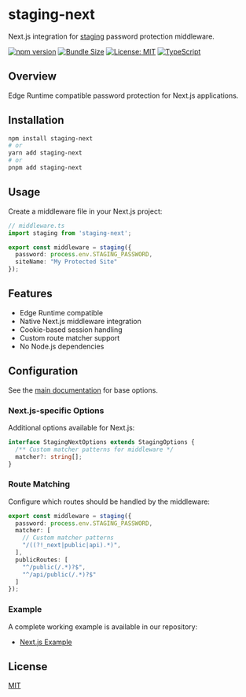 # staging-next

Next.js integration for [staging](https://github.com/AntoineKM/staging) password protection middleware.

[![npm version](https://img.shields.io/npm/v/staging-next.svg)](https://www.npmjs.com/package/staging-next)
[![Bundle Size](https://img.shields.io/bundlephobia/minzip/staging-next)](https://bundlephobia.com/package/staging-next)
[![License: MIT](https://img.shields.io/badge/License-MIT-yellow.svg)](https://opensource.org/licenses/MIT)
[![TypeScript](https://img.shields.io/badge/TypeScript-Ready-blue.svg)](https://www.typescriptlang.org/)

## Overview

Edge Runtime compatible password protection for Next.js applications.

## Installation

```bash
npm install staging-next
# or
yarn add staging-next
# or
pnpm add staging-next
```

## Usage

Create a middleware file in your Next.js project:

```typescript
// middleware.ts
import staging from 'staging-next';

export const middleware = staging({
  password: process.env.STAGING_PASSWORD,
  siteName: "My Protected Site"
});
```

## Features

* Edge Runtime compatible
* Native Next.js middleware integration
* Cookie-based session handling
* Custom route matcher support
* No Node.js dependencies

## Configuration

See the [main documentation](../../README.md#configuration) for base options.

### Next.js-specific Options

Additional options available for Next.js:

```typescript
interface StagingNextOptions extends StagingOptions {
  /** Custom matcher patterns for middleware */
  matcher?: string[];
}
```

### Route Matching

Configure which routes should be handled by the middleware:

```typescript
export const middleware = staging({
  password: process.env.STAGING_PASSWORD,
  matcher: [
    // Custom matcher patterns
    "/((?!_next|public|api).*)",
  ],
  publicRoutes: [
    "^/public(/.*)?$",
    "^/api/public(/.*)?$"
  ]
});
```

### Example

A complete working example is available in our repository:

* [Next.js Example](https://github.com/AntoineKM/staging/tree/master/examples/next)

## License

[MIT](https://github.com/AntoineKM/staging/blob/master/LICENSE)
